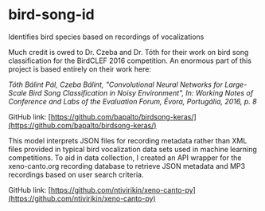 # bird-song-id

Identifies bird species based on recordings of vocalizations

Much credit is owed to Dr. Czeba and Dr. Tóth for their work on bird song classification for the BirdCLEF 2016 competition. An enormous part of this project is based entirely on their work here:

*Tóth Bálint Pál, Czeba Bálint,
"Convolutional Neural Networks for Large-Scale Bird Song Classification in Noisy Environment",
In: Working Notes of Conference and Labs of the Evaluation Forum, Évora, Portugália, 2016, p. 8*

GitHub link: [https://github.com/bapalto/birdsong-keras/](https://github.com/bapalto/birdsong-keras/)

This model interprets JSON files for recording metadata rather than XML files provided in typical bird vocalization data sets used in machine learning competitions. To aid in data collection, I created an API wrapper for the xeno-canto.org recording database to retrieve JSON metadata and MP3 recordings based on user search criteria.

GitHub link: [https://github.com/ntivirikin/xeno-canto-py](https://github.com/ntivirikin/xeno-canto-py)